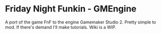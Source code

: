 # Friday Night Funkin - GMEngine
A port of the game FnF to the engine Gamemaker Studio 2. Pretty simple to mod. If there's demand I'll make tutorials. Wiki is a WIP.
